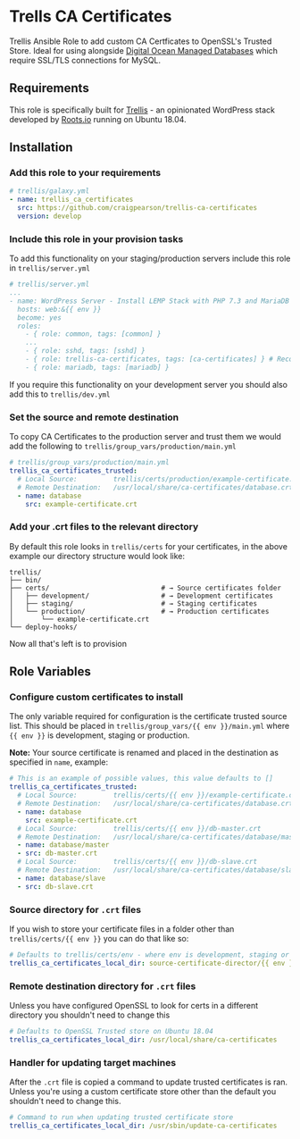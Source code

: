 Trells CA Certificates
=========

Trellis Ansible Role to add custom CA Certficates to OpenSSL's Trusted Store. Ideal for using alongside [Digital Ocean Managed Databases](https://m.do.co/c/fc096f22997f) which require SSL/TLS connections for MySQL.

Requirements
------------

This role is specifically built for [Trellis](https://github.com/roots/trellis) - an opinionated WordPress stack developed by [Roots.io](https://roots.io) running on Ubuntu 18.04.

Installation
------------

### Add this role to your requirements

```yaml
# trellis/galaxy.yml
- name: trellis_ca_certificates
  src: https://github.com/craigpearson/trellis-ca-certificates
  version: develop
```

### Include this role in your provision tasks

To add this functionality on your staging/production servers include this role in `trellis/server.yml`

```yaml
# trellis/server.yml
...
- name: WordPress Server - Install LEMP Stack with PHP 7.3 and MariaDB MySQL
  hosts: web:&{{ env }}
  become: yes
  roles:
    - { role: common, tags: [common] }
    ...
    - { role: sshd, tags: [sshd] }
    - { role: trellis-ca-certificates, tags: [ca-certificates] } # Recommended inclusion point
    - { role: mariadb, tags: [mariadb] }
```

If you require this functionality on your development server you should also add this to `trellis/dev.yml`

### Set the source and remote destination

To copy CA Certificates to the production server and trust them we would add the following to `trellis/group_vars/production/main.yml`

```yaml
# trellis/group_vars/production/main.yml
trellis_ca_certificates_trusted:
  # Local Source:         trellis/certs/production/example-certificate.crt
  # Remote Destination:   /usr/local/share/ca-certificates/database.crt
  - name: database
    src: example-certificate.crt
```

### Add your .crt files to the relevant directory

By default this role looks in `trellis/certs` for your certificates, in the above example our directory structure would look like:

```shell
trellis/
├── bin/
├── certs/                            # → Source certificates folder
│   ├── development/                  # → Development certificates
│   ├── staging/                      # → Staging certificates
│   └── production/                   # → Production certificates
│       └── example-certificate.crt
└── deploy-hooks/
```

Now all that's left is to provision

Role Variables
--------------

### Configure custom certificates to install

The only variable required for configuration is the certificate trusted source list. This should be placed in `trellis/group_vars/{{ env }}/main.yml` where `{{ env }}` is development, staging or production.

**Note:** Your source certificate is renamed and placed in the destination as specified in `name`, example:

```yaml
# This is an example of possible values, this value defaults to []
trellis_ca_certificates_trusted:
  # Local Source:         trellis/certs/{{ env }}/example-certificate.crt
  # Remote Destination:   /usr/local/share/ca-certificates/database.crt
  - name: database
    src: example-certificate.crt
  # Local Source:         trellis/certs/{{ env }}/db-master.crt
  # Remote Destination:   /usr/local/share/ca-certificates/database/master.crt
  - name: database/master
  - src: db-master.crt
  # Local Source:         trellis/certs/{{ env }}/db-slave.crt
  # Remote Destination:   /usr/local/share/ca-certificates/database/slave.crt
  - name: database/slave
  - src: db-slave.crt
```

### Source directory for `.crt` files
If you wish to store your certificate files in a folder other than `trellis/certs/{{ env }}` you can do that like so:

```yaml
# Defaults to trellis/certs/env - where env is development, staging or production
trellis_ca_certificates_local_dir: source-certificate-director/{{ env }}/
```

### Remote destination directory for `.crt` files
Unless you have configured OpenSSL to look for certs in a different directory you shouldn't need to change this

```yaml
# Defaults to OpenSSL Trusted store on Ubuntu 18.04
trellis_ca_certificates_local_dir: /usr/local/share/ca-certificates
```

### Handler for updating target machines
After the `.crt` file is copied a command to update trusted certificates is ran. Unless you're using a custom certificate store other than the default you shouldn't need to change this.
```yaml
# Command to run when updating trusted certificate store
trellis_ca_certificates_local_dir: /usr/sbin/update-ca-certificates
```
